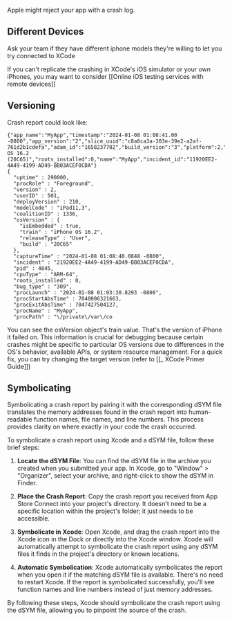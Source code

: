 
Apple might reject your app with a crash log. 


## Different Devices
Ask your team if they have different iphone models they're willing to let you try connected to XCode

If you can't replicate the crashing in XCode's iOS simulator or your own iPhones, you may want to consider [[Online iOS testing services with remote devices]]

## Versioning

Crash report could look like:
```
{"app_name":"MyApp","timestamp":"2024-01-08 01:08:41.00 -0800","app_version":"2","slice_uuid":"c8a6ca3a-303e-39e2-a2af-761d2b1cdefa","adam_id":"1658237702","build_version":"3","platform":2,"bundleID":"com.myapptype.myapp","share_with_app_devs":0,"is_first_party":0,"bug_type":"309","os_version":"iPhone OS 16.2 (20C65)","roots_installed":0,"name":"MyApp","incident_id":"11920EE2-4A49-4199-AD49-BB03ACEF0CDA"}
{
  "uptime" : 290000,
  "procRole" : "Foreground",
  "version" : 2,
  "userID" : 501,
  "deployVersion" : 210,
  "modelCode" : "iPad11,3",
  "coalitionID" : 1336,
  "osVersion" : {
    "isEmbedded" : true,
    "train" : "iPhone OS 16.2",
    "releaseType" : "User",
    "build" : "20C65"
  },
  "captureTime" : "2024-01-08 01:08:40.0848 -0800",
  "incident" : "21920EE2-4A49-4199-AD49-BB03ACEF0CDA",
  "pid" : 4845,
  "cpuType" : "ARM-64",
  "roots_installed" : 0,
  "bug_type" : "309",
  "procLaunch" : "2024-01-08 01:03:30.8293 -0800",
  "procStartAbsTime" : 7040006321663,
  "procExitAbsTime" : 7047427504127,
  "procName" : "MyApp",
  "procPath" : "\/private\/var\/co
```

You can see the osVersion object's train value. That's the version of iPhone it failed on. This information is crucial for debugging because certain crashes might be specific to particular OS versions due to differences in the OS's behavior, available APIs, or system resource management. For a quick fix, you can try changing the target version (refer to [[_ XCode Primer Guide]])

## Symbolicating

Symbolicating a crash report by pairing it with the corresponding dSYM file translates the memory addresses found in the crash report into human-readable function names, file names, and line numbers. This process provides clarity on where exactly in your code the crash occurred. 

To symbolicate a crash report using Xcode and a dSYM file, follow these brief steps:

1. **Locate the dSYM File**: You can find the dSYM file in the archive you created when you submitted your app. In Xcode, go to "Window" > "Organizer", select your archive, and right-click to show the dSYM in Finder.
    
2. **Place the Crash Report**: Copy the crash report you received from App Store Connect into your project's directory. It doesn't need to be a specific location within the project's folder; it just needs to be accessible.
    
3. **Symbolicate in Xcode**: Open Xcode, and drag the crash report into the Xcode icon in the Dock or directly into the Xcode window. Xcode will automatically attempt to symbolicate the crash report using any dSYM files it finds in the project's directory or known locations.
    
4. **Automatic Symbolication**: Xcode automatically symbolicates the report when you open it if the matching dSYM file is available. There's no need to restart Xcode. If the report is symbolicated successfully, you'll see function names and line numbers instead of just memory addresses.

By following these steps, Xcode should symbolicate the crash report using the dSYM file, allowing you to pinpoint the source of the crash.